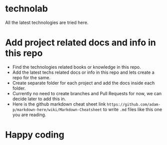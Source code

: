 # technolab
All the latest technologies are tried here.

# Add project related docs and info in this repo

 - Find the technologies related books or knowledge in this repo.
 - Add the latest techs related docs or info in this repo and lets create a repo for the same.
 - Create separate folder for each project and add the docs inside each folder.
 - Currently no need to create branches and Pull Requests for now, we can decide later to add this in.
 - Here is the github markdown cheat sheet link `https://github.com/adam-p/markdown-here/wiki/Markdown-Cheatsheet` to write `.md` files like this one you are reading.
 
 # Happy coding
